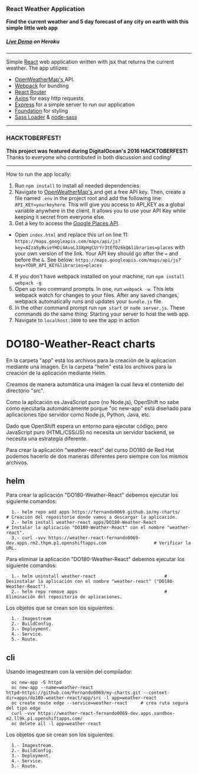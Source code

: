 ### React Weather Application
**Find the current weather and 5 day forecast of any city on earth with this simple little web app**

##### [Live Demo](http://react-current-weather.herokuapp.com/) on Heroku

-------------

Simple [React](https://facebook.github.io/react/) web application written with jsx that returns the current weather. The app utilizes:
* [OpenWeatherMap's ](http://openweathermap.org/) API.
* [Webpack](https://webpack.github.io/) for bundling
* [React Router](https://github.com/reactjs/react-router)
* [Axios](https://github.com/mzabriskie/axios) for easy http requests
* [Express](https://expressjs.com/) for a simple server to run our application
* [Foundation](http://foundation.zurb.com/) for styling
* [Sass Loader](https://github.com/jtangelder/sass-loader) & [node-sass](https://github.com/sass/node-sass)

-------------

### HACKTOBERFEST!
**This project was featured during DigitalOcean's 2016 HACKTOBERFEST!** Thanks to everyone who contributed in both discussion and coding!

-------------

How to run the app locally:

1. Run ```npm install``` to install all needed dependencies.
2. Navigate to [OpenWeatherMap's ](http://openweathermap.org/) and get a free API key. Then, create a file named ```.env``` in the project root and add the following line: ```API_KEY=yourkeyhere```. This will give you access to API_KEY as a global variable anywhere in the client. It allows you to use your API Key while keeping it secret from everyone else.
3. Get a key to access the [Google Places API](https://developers.google.com/places/web-service/get-api-key).
  * Open `index.html` and replace this url on line 11:
  `https://maps.googleapis.com/maps/api/js?key=AIzaSyBvieYHDi4AvoL33XpHgCUrYr3tEfOz6kQ&libraries=places`
  with your own version of the link. Your API key should go after the `=` and before the `&`. See below:
  `https://maps.googleapis.com/maps/api/js?key=YOUR_API_KEY&libraries=places`
4. If you don't have webpack installed on your machine, run ```npm install webpack -g```.
5. Open up two command prompts. In one, run ```webpack -w```. This lets webpack watch for changes to your files. After any saved changes, webpack automatically runs and updates your ```bundle.js``` file.
6. In the other command prompt run ```npm start``` or ```node server.js```. These commands do the same thing: Starting your server to host the web app.
7. Navigate to ```localhost:3000``` to see the app in action






# DO180-Weather-React charts

En la carpeta "app" está los archivos para la creación de la aplicacion mediante una imagen.
En la carpeta "helm" está los archivos para la creación de la aplicación mediante Helm.

Creamos de manera automática una imágen la cual lleva el contenido del directorio "src".

Como la aplicación es JavaScript puro (no Node.js), OpenShift no sabe cómo ejecutarla automáticamente porque "oc new-app" está diseñado para aplicaciones tipo servidor como Node.js, Python, Java, etc.

Dado que OpenShift espera un entorno para ejecutar código, pero JavaScript puro (HTML/CSS/JS) no necesita un servidor backend, se necesita una estrategia diferente.

Para crear la aplicación "weather-react" del curso DO180 de Red Hat podemos hacerlo de dos maneras diferentes pero siempre con los mismos archivos.


## helm

Para crear la aplicación "DO180-Weather-React" debemos ejecutar los siguiente comandos:
```
  1.- helm repo add apps https://fernando0069.github.io/my-charts/                                         # Creación del repositorio donde vamos a descargar la aplicación.
  2.- helm install weather-react apps/DO180-Weather-React                                                  # Instalar la aplicación "DO180-Weather-React" con el nombre "weather-react".
  3.- curl -vvv https://weather-react-fernando0069-dev.apps.rm2.thpm.p1.openshiftapps.com                  # Verificar la URL. 
```

Para eliminar la aplicación "DO180-Weather-React" debemos ejecutar los siguiente comandos:
```
  1.- helm uninstall weather-react                          # Desinstalar la aplicación con el nombre "weather-react" ("DO180-Weather-React").
  2.- helm repo remove apps                                 # Eliminación del repositorio de aplicaciones.
```

Los objetos que se crean son los siguientes:
```
  1.- Imagestream
  2.- BuildConfig.
  3.- Deployment.
  4.- Service.
  5.- Route.
```


## cli

Usando imagestream con la versión del compilador:
```
  oc new-app -S httpd
  oc new-app --name=weather-react httpd~https://github.com/Fernando0069/my-charts.git --context-dir=apps/do180-weather-react/app/src -l app=weather-react
  oc create route edge --service=weather-react     # crea ruta segura del tipo edge
  curl -vvv https://weather-react-fernando0069-dev.apps.sandbox-m2.ll9k.p1.openshiftapps.com/
  oc delete all -l app=weather-react
```

Los objetos que se crean son los siguientes:
```
  1.- Imagestream.
  2.- BuildConfig.
  3.- Deployment.
  4.- Service.
  5.- Route.
```
